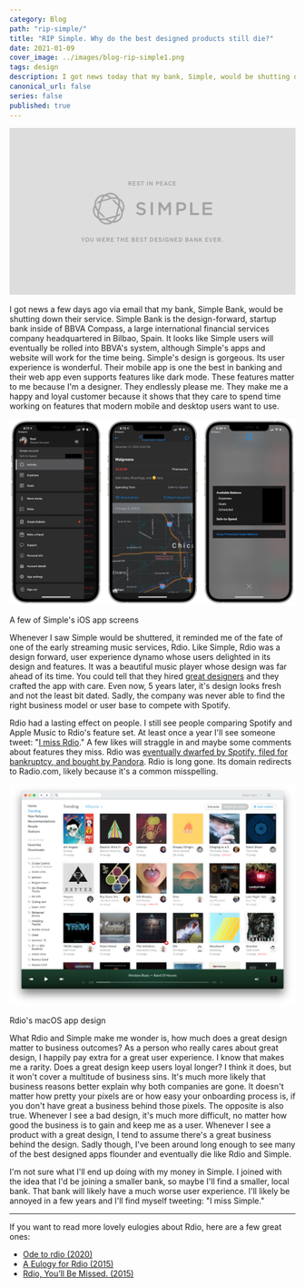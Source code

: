 ```yaml
---
category: Blog
path: "rip-simple/"
title: "RIP Simple. Why do the best designed products still die?"
date: 2021-01-09
cover_image: ../images/blog-rip-simple1.png
tags: design
description: I got news today that my bank, Simple, would be shutting down their service. Simple Bank is the design-forward, startup bank inside of BBVA Compass, a large international financial services...
canonical_url: false
series: false
published: true
---
```


![Rest in Peace Simple. You were the best designed Bank EVER.](../images/blog-rip-simple1.png)

I got news a few days ago via email that my bank, Simple Bank, would be shutting down their service. Simple Bank is the design-forward, startup bank inside of BBVA Compass, a large international financial services company headquartered in Bilbao, Spain. It looks like Simple users will eventually be rolled into BBVA's system, although Simple's apps and website will work for the time being. Simple's design is gorgeous. Its user experience is wonderful. Their mobile app is one the best in banking and their web app even supports features like dark mode. These features matter to me because I'm a designer. They endlessly please me. They make me a happy and loyal customer because it shows that they care to spend time working on features that modern mobile and desktop users want to use. 

![A few of Simple's iOS app screens](../images/blog-rip-simple2.png)
<figcaption>A few of Simple's iOS app screens</figcaption>

Whenever I saw Simple would be shuttered, it reminded me of the fate of one of the early streaming music services, Rdio. Like Simple, Rdio was a design forward, user experience dynamo whose users delighted in its design and features. It was a beautiful music player whose design was far ahead of its time. You could tell that they hired [great designers](https://www.designerfund.com/blog/day-in-the-life-rdio-ryan-sims/) and they crafted the app with care. Even now, 5 years later, it's design looks fresh and not the least bit dated. Sadly, the company was never able to find the right business model or user base to compete with Spotify.

Rdio had a lasting effect on people. I still see people comparing Spotify and Apple Music to Rdio's feature set. At least once a year I'll see someone tweet: "[I miss Rdio](https://twitter.com/brad_frost/status/724712985181167621?s=20)." A few likes will straggle in and maybe some comments about features they miss. Rdio was [eventually dwarfed by Spotify, filed for bankruptcy, and bought by Pandora](https://www.theverge.com/2015/11/17/9750890/rdio-shutdown-pandora). Rdio is long gone. Its domain redirects to Radio.com, likely because it's a common misspelling. 

![Rdio's macOS app design](../images/blog-rip-simple3.png)
<figcaption>Rdio's macOS app design</figcaption>

What Rdio and Simple make me wonder is, how much does a great design matter to business outcomes? As a person who really cares about great design, I happily pay extra for a great user experience. I know that makes me a rarity. Does a great design keep users loyal longer? I think it does, but it won't cover a multitude of business sins. It's much more likely that business reasons better explain why both companies are gone. It doesn't matter how pretty your pixels are or how easy your onboarding process is, if you don't have great a business behind those pixels. The opposite is also true. Whenever I see a bad design, it's much more difficult, no matter how good the business is to gain and keep me as a user. Whenever I see a product with a great design, I tend to assume there's a great business behind the design. Sadly though, I've been around long enough to see many of the best designed apps flounder and eventually die like Rdio and Simple.

I'm not sure what I'll end up doing with my money in Simple. I joined with the idea that I'd be joining a smaller bank, so maybe I'll find a smaller, local bank. That bank will likely have a much worse user experience. I'll likely be annoyed in a few years and I'll find myself tweeting: "I miss Simple."

---

If you want to read more lovely eulogies about Rdio, here are a few great ones:
- [Ode to rdio (2020)](https://edvinasbartkus.com/rdio/)
- [A Eulogy for Rdio (2015)](https://www.theatlantic.com/technology/archive/2015/11/a-eulogy-for-rdio/416310/)
- [Rdio, You’ll Be Missed. (2015)](https://medium.com/@bryanjclark/rdio-you-ll-be-missed-4322d2e7fbc4)